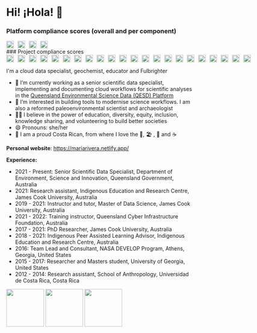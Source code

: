 # Hi! ¡Hola! 👋

### Platform compliance scores (overall and per component)
<div style="display: flex; align-items: center;">
  <img src="https://files.science-data.qld.gov.au/badges/platform-badge.svg" style="height: 20px; margin-right: 10px;">
  <img src="https://files.science-data.qld.gov.au/badges/ADF-badge.svg" style="height: 20px; margin-right: 10px;">
  <img src="https://files.science-data.qld.gov.au/badges/Databricks-badge.svg" style="height: 20px; margin-right: 10px;">
  <img src="https://files.science-data.qld.gov.au/badges/Synapse-badge.svg" style="height: 20px; margin-right: 10px;">
</div> 
### Project compliance scores
<div style="display: flex; align-items: center;">
  <img src="https://files.science-data.qld.gov.au/badges/aurion-badge.svg" style="height: 20px; margin-right: 10px;">
  <img src="https://files.science-data.qld.gov.au/badges/barriers-badge.svg" style="height: 20px; margin-right: 10px;">
  <img src="https://files.science-data.qld.gov.au/badges/bats-badge.svg" style="height: 20px; margin-right: 10px;">
  <img src="https://files.science-data.qld.gov.au/badges/chemcentre-badge.svg" style="height: 20px; margin-right: 10px;">
  <img src="https://files.science-data.qld.gov.au/badges/edms-badge.svg" style="height: 20px; margin-right: 10px;">
  <img src="https://files.science-data.qld.gov.au/badges/etdl-badge.svg" style="height: 20px; margin-right: 10px;">
  <img src="https://files.science-data.qld.gov.au/badges/gbrw-badge.svg" style="height: 20px; margin-right: 10px;">
  <img src="https://files.science-data.qld.gov.au/badges/herbrecs-badge.svg" style="height: 20px; margin-right: 10px;">
  <img src="https://files.science-data.qld.gov.au/badges/hpcct-badge.svg" style="height: 20px; margin-right: 10px;">
  <img src="https://files.science-data.qld.gov.au/badges/luops-badge.svg" style="height: 20px; margin-right: 10px;">
  <img src="https://files.science-data.qld.gov.au/badges/opendata-badge.svg" style="height: 20px; margin-right: 10px;">
  <img src="https://files.science-data.qld.gov.au/badges/qbeis-badge.svg" style="height: 20px; margin-right: 10px;">
  <img src="https://files.science-data.qld.gov.au/badges/qberd-badge.svg" style="height: 20px; margin-right: 10px;">
  <img src="https://files.science-data.qld.gov.au/badges/qesdcommon-badge.svg" style="height: 20px; margin-right: 10px;">
  <img src="https://files.science-data.qld.gov.au/badges/sbox-badge.svg" style="height: 20px; margin-right: 10px;">
  <img src="https://files.science-data.qld.gov.au/badges/sciops-badge.svg" style="height: 20px; margin-right: 10px;">
  <img src="https://files.science-data.qld.gov.au/badges/seagrass-badge.svg" style="height: 20px; margin-right: 10px;">
  <img src="https://files.science-data.qld.gov.au/badges/sharedsrvc-badge.svg" style="height: 20px; margin-right: 10px;">
  <img src="https://files.science-data.qld.gov.au/badges/soils-badge.svg" style="height: 20px; margin-right: 10px;">
  <img src="https://files.science-data.qld.gov.au/badges/vegm-badge.svg" style="height: 20px; margin-right: 10px;">
  <img src="https://files.science-data.qld.gov.au/badges/wildnet-badge.svg" style="height: 20px; margin-right: 10px;">
  <img src="https://files.science-data.qld.gov.au/badges/wqinv-badge.svg" style="height: 20px; margin-right: 10px;">
</div>

I'm a cloud data specialist, geochemist, educator and Fulbrighter

- 🔭 I’m currently working as a senior scientific data specialist, implementing and documenting cloud workflows for scientific analyses in the [Queensland Environmental Science Data (QESD) Platform](https://github.com/qg-qesd/platform)
- 🌱 I’m interested in building tools to modernise science workflows. I am also a reformed paleoenvironmental scientist and archaeologist
- 👐🏼 I believe in the power of education, diversity, equity, inclusion, knowledge sharing, and volunteering to build better societies
- 😄 Pronouns: she/her
- 🏡 I am a proud Costa Rican, from where I love the 🌳, 🏖️ , 🌋 and ☕


**Personal website**: https://mariarivera.netlify.app/

**Experience:**

- 2021 - Present: Senior Scientific Data Specialist, Department of Environment, Science and Innovation, Queensland Government, Australia
- 2021: Research assistant, Indigenous Education and Research Centre, James Cook University, Australia
- 2019 - 2021: Instructor and tutor, Master of Data Science, James Cook University, Australia
- 2021 - 2022: Training instructor, Queensland Cyber Infrastructure Foundation, Australia
- 2017 - 2021: PhD Researcher, James Cook University, Australia
- 2018 - 2021: Indigenous Peer Assisted Learning Advisor, Indigenous Education and Research Centre, Australia
- 2016: Team Lead and Consultant, NASA DEVELOP Program, Athens, Georgia, United States
- 2015 - 2017: Researcher and Masters student, University of Georgia, United States
- 2012 - 2014: Research assistant, School of Anthropology, Universidad de Costa Rica, Costa Rica

<img src="https://files.science-data.qld.gov.au/badges/etdl-badge.svg" width="100">
<img src="https://files.science-data.qld.gov.au/badges/wildnet-badge.svg" width="100">
<img src="https://files.science-data.qld.gov.au/badges/soils-badge.svg" width="100">




